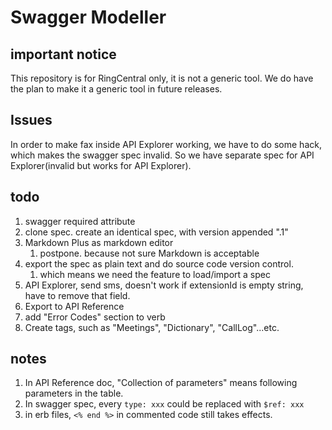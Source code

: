 # Swagger Modeller


## important notice

This repository is for RingCentral only, it is not a generic tool. We do have the plan to make it a generic tool in future releases.


## Issues

In order to make fax inside API Explorer working, we have to do some hack, which makes the swagger spec invalid. So we have separate spec for API Explorer(invalid but works for API Explorer).


## todo

1. swagger required attribute
1. clone spec. create an identical spec, with version appended ".1"
1. Markdown Plus as markdown editor
    1. postpone. because not sure Markdown is acceptable
1. export the spec as plain text and do source code version control.
    1. which means we need the feature to load/import a spec
1. API Explorer, send sms, doesn't work if extensionId is empty string, have to remove that field.
1. Export to API Reference
1. add "Error Codes" section to verb
1. Create tags, such as "Meetings", "Dictionary", "CallLog"...etc.


## notes

1. In API Reference doc, "Collection of parameters" means following parameters in the table.
1. In swagger spec, every `type: xxx` could be replaced with `$ref: xxx`
1. in erb files, `<% end %>` in commented code still takes effects.
